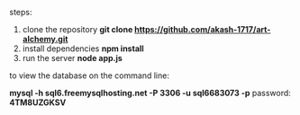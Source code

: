 steps:
1. clone the repository
   **git clone https://github.com/akash-1717/art-alchemy.git**
2. install dependencies
   **npm install**
3. run the server
   **node app.js**


to view the database on the command line:

**mysql -h sql6.freemysqlhosting.net -P 3306 -u sql6683073 -p**
                   password: **4TM8UZGKSV**
